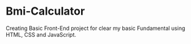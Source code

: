 # Bmi-Calculator
Creating Basic Front-End project for clear my basic Fundamental using HTML, CSS and JavaScript.
